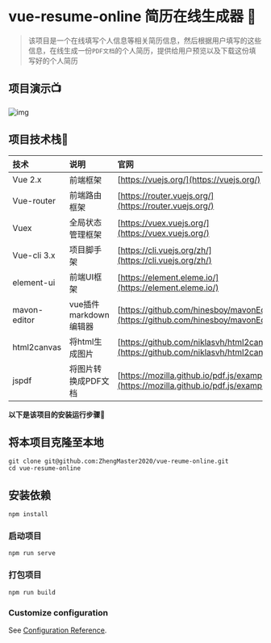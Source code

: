 # vue-resume-online  简历在线生成器 :page_with_curl:

> 该项目是一个在线填写个人信息等相关简历信息，然后根据用户填写的这些信息，在线生成一份`PDF文档`的个人简历，提供给用户预览以及下载这份填写好的个人简历



## 项目演示:tv:

![img](https://github.com/ZhengMaster2020/vue-reume-online/blob/master/public/images/resume%20online.gif)

## 项目技术栈:black_flag:

| 技术         | 说明                   | 官网                                                   |
| :----------- | :--------------------- | :----------------------------------------------------- |
| Vue 2.x      | 前端框架               | [https://vuejs.org/](https://vuejs.org/)               |
| Vue-router   | 前端路由框架           | [https://router.vuejs.org/](https://router.vuejs.org/) |
| Vuex         | 全局状态管理框架       | [https://vuex.vuejs.org/](https://vuex.vuejs.org/)     |
| Vue-cli 3.x  | 项目脚手架             | [https://cli.vuejs.org/zh/](https://cli.vuejs.org/zh/)                                                       |
| element-ui   | 前端UI框架             | [https://element.eleme.io/](https://element.eleme.io/) |
| mavon-editor | vue插件 markdown编辑器 | [https://github.com/hinesboy/mavonEditor](https://github.com/hinesboy/mavonEditor)                                                       |
| html2canvas  | 将html生成图片         |  [https://github.com/niklasvh/html2canvas](https://github.com/niklasvh/html2canvas)                                                      |
| jspdf        | 将图片转换成PDF文档    |  [https://mozilla.github.io/pdf.js/examples/](https://mozilla.github.io/pdf.js/examples/)                                                   |

**以下是该项目的安装运行步骤**:arrow_down_small:

## 将本项目克隆至本地
```
git clone git@github.com:ZhengMaster2020/vue-reume-online.git
cd vue-resume-online
```

## 安装依赖
```
npm install
```

### 启动项目
```
npm run serve
```

### 打包项目
```
npm run build
```

### Customize configuration
See [Configuration Reference](https://cli.vuejs.org/config/).
